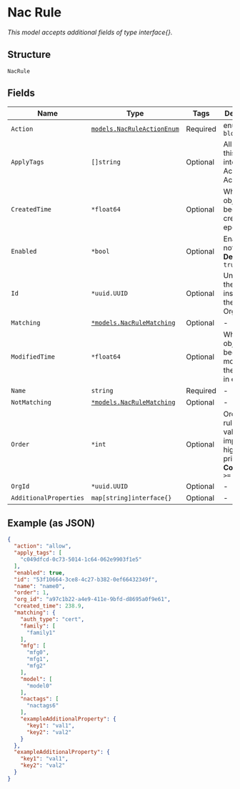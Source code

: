 
# Nac Rule

*This model accepts additional fields of type interface{}.*

## Structure

`NacRule`

## Fields

| Name | Type | Tags | Description |
|  --- | --- | --- | --- |
| `Action` | [`models.NacRuleActionEnum`](../../doc/models/nac-rule-action-enum.md) | Required | enum: `allow`, `block` |
| `ApplyTags` | `[]string` | Optional | All optional, this goes into Access-Accept |
| `CreatedTime` | `*float64` | Optional | When the object has been created, in epoch |
| `Enabled` | `*bool` | Optional | Enabled or not<br>**Default**: `true` |
| `Id` | `*uuid.UUID` | Optional | Unique ID of the object instance in the Mist Organization |
| `Matching` | [`*models.NacRuleMatching`](../../doc/models/nac-rule-matching.md) | Optional | - |
| `ModifiedTime` | `*float64` | Optional | When the object has been modified for the last time, in epoch |
| `Name` | `string` | Required | - |
| `NotMatching` | [`*models.NacRuleMatching`](../../doc/models/nac-rule-matching.md) | Optional | - |
| `Order` | `*int` | Optional | Order of the rule, lower value implies higher priority<br>**Constraints**: `>= 0` |
| `OrgId` | `*uuid.UUID` | Optional | - |
| `AdditionalProperties` | `map[string]interface{}` | Optional | - |

## Example (as JSON)

```json
{
  "action": "allow",
  "apply_tags": [
    "c049dfcd-0c73-5014-1c64-062e9903f1e5"
  ],
  "enabled": true,
  "id": "53f10664-3ce8-4c27-b382-0ef66432349f",
  "name": "name0",
  "order": 1,
  "org_id": "a97c1b22-a4e9-411e-9bfd-d8695a0f9e61",
  "created_time": 238.9,
  "matching": {
    "auth_type": "cert",
    "family": [
      "family1"
    ],
    "mfg": [
      "mfg0",
      "mfg1",
      "mfg2"
    ],
    "model": [
      "model0"
    ],
    "nactags": [
      "nactags6"
    ],
    "exampleAdditionalProperty": {
      "key1": "val1",
      "key2": "val2"
    }
  },
  "exampleAdditionalProperty": {
    "key1": "val1",
    "key2": "val2"
  }
}
```

